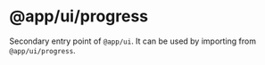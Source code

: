 # @app/ui/progress

Secondary entry point of `@app/ui`. It can be used by importing from `@app/ui/progress`.
